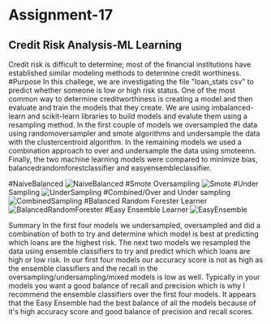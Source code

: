 # Assignment-17
## Credit Risk Analysis-ML Learning

Credit risk is difficult to determine; most of the financial institutions have established similar modeling methods to determine credit worthiness. 
#Purpose
In this challege, we are investigating the file "loan_stats csv" to predict whether someone is low or high risk status. One of the most common way to determine creditworthiness is creating a model and then evaluate and train the models that they create. We are using imbalanced-learn and scikit-learn libraries to build models and evalute them using a resampling method. In the first couple of models we oversampled the data using randomoversampler and smote algorithms and undersample the data with the clustercentroid algorithm. In the remaining models we used a combination approach to over and undersample the data using smoteenn. Finally, the two machine learning models were compared to minimize bias, balancedrandomforestclassifier and easyensembleclassifier.

#NaiveBalanced
![NaiveBalanced](https://user-images.githubusercontent.com/80020446/126086235-b6cbe738-2281-4aa8-8e8a-339317c4322d.PNG)
#Smote Oversampling
![Smote](https://user-images.githubusercontent.com/80020446/126086276-7ffaa7fd-8642-4c95-b170-c3160d244073.PNG)
#Under Sampling
![UnderSampling](https://user-images.githubusercontent.com/80020446/126086332-19a180dd-fdf4-4867-8291-51d105a06193.PNG)
#Combined/Over and Under sampling
![CombinedSampling](https://user-images.githubusercontent.com/80020446/126086374-932d263b-2943-403e-9038-a02700787b56.PNG)
#Balanced Random Forester Learner
![BalancedRandomForester](https://user-images.githubusercontent.com/80020446/126086452-74f59084-d433-468c-96c1-de1a1bc968d1.PNG)
#Easy Ensemble Learner
![EasyEnsemble](https://user-images.githubusercontent.com/80020446/126086453-04434429-ef38-4a14-8d6a-a08868adacee.PNG)

Summary
In the first four models we undersampled, oversampled and did a combination of both to try and determine which model is best at predicting which loans are the highest risk. The next two models we resampled the data using ensemble classifiers to try and predict which which loans are high or low risk. In our first four models our accuracy score is not as high as the ensemble classifiers and the recall in the oversampling/undersampling/mixed models is low as well. Typically in your models you want a good balance of recall and precision which is why I recommend the ensemble classifiers over the first four models. It appears that the Easy Ensemble had the best balance of all the models because of it's high accuracy score and good balance of precision and recall scores.
